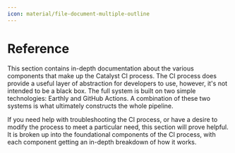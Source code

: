 ```yaml
---
icon: material/file-document-multiple-outline
---
```

# Reference

This section contains in-depth documentation about the various components that make up the Catalyst CI process.
The CI process does provide a useful layer of abstraction for developers to use, however, it's not intended to be a black box.
The full system is built on two simple technologies: Earthly and GitHub Actions.
A combination of these two systems is what ultimately constructs the whole pipeline.

If you need help with troubleshooting the CI process, or have a desire to modify the process to meet a particular need, this section
will prove helpful.
It is broken up into the foundational components of the CI process, with each component getting an in-depth breakdown of how it
works.
